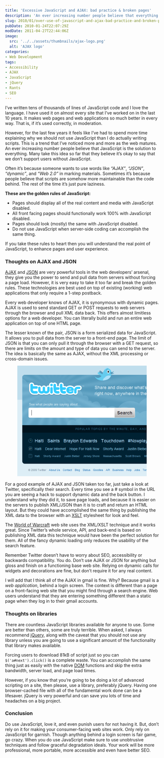 ```yaml
---
title: 'Excessive JavaScript and AJAX: bad practice & broken pages'
description: 'An ever increasing number people believe that everything on a web page should be built with JavaScript. Many take this idea so far that they believe it’s okay to say that they do not support users without JavaScript. I disagree. In this article I present my thoughts on the trend of over-reliance on JavaScript.'
slug: 2010/01/over-use-of-javascript-and-ajax-bad-practice-and-broken-pages
pubDate: 2010-01-24T22:07:29Z
modDate: 2011-04-27T22:44:06Z
image:
  src: '../../assets/thumbnails/ajax-logo.png'
  alt: 'AJAX logo'
categories:
- Web Development
tags:
- Accessibility
- AJAX
- JavaScript
- jQuery
- Rants
- SEO
---
```


I’ve written tens of thousands of lines of JavaScript code and I love the language. I have used it on almost every site that I’ve worked on in the last 10 years. It makes web pages and web applications so much better in every way. That is, if it’s used correctly, in moderation.

However, for the last few years it feels like I’ve had to spend more time explaining why we should not use JavaScript than I do actually writing scripts. This is a trend that I’ve noticed more and more as the web matures. An ever increasing number people believe that JavaScript is the solution to everything. Many take this idea so far that they believe it’s okay to say that we don’t support users without JavaScript.

<!-- more -->

Often it’s because someone wants to use words like *“AJAX”*, *“JSON”*, *“dynamic”*, and *“Web 2.0”* in marking materials. Sometimes it’s because people believe that scripts are somehow more maintainable than the code behind. The rest of the time it’s just pure laziness.

**These are the golden rules of JavaScript:**

 * Pages should display all of the real content and media with JavaScript disabled.
 * All front facing pages should functionally work 100% with JavaScript disabled.
 * Pages should look (mostly) the same with JavaScript disabled.
 * Do not use JavaScript when server-side coding can accomplish the same thing.

If you take these rules to heart then you will understand the real point of JavaScript, to enhance pages and user experience.

### Thoughts on AJAX and JSON

[AJAX](https://en.wikipedia.org/wiki/Ajax_%28programming%29) and [JSON](https://en.wikipedia.org/wiki/JSON) are very powerful tools in the web developers’ arsenal, they give you the power to send and pull data from servers without forcing a page load. However, it is very easy to take it too far and break the golden rules. These technologies are best used on top of existing (working) web applications that only require a 1-step postback.

Every web developer knows of AJAX, it is synonymous with dynamic pages. AJAX is used to send standard GET or POST requests to web servers through the browser and pull XML data back. This offers almost limitless options for a web developer. You can literally build and run an entire web application on top of one HTML page.

The lesser known of the pair, JSON is a form serialized data for JavaScript. It allows you to pull data from the server to a front-end page. The limit of JSON is that you can only pull it through the browser with a GET request, so there are limits on the amount and type of data you can send to the server. The idea is basically the same as AJAX, without the XML processing or cross-domain issues.

<figure>

![Screenshot of the Twitter home page](../../assets/postimages/twitter-screenshot.png)

</figure>

For a good example of AJAX and JSON taken too far, just take a look at Twitter, specifically their search. Every time you see a # symbol in the URL you are seeing a hack to support dynamic data and the back button. I understand why they did it, to save page loads, and because it is easier on the servers to publish XML/JSON than it is to craft and return an HTML layout. But they could have accomplished the same thing by publishing the XML data to the browser with an [XSLT](https://en.wikipedia.org/wiki/XSLT) stylesheet for look and feel.

The [World of Warcraft](http://www.worldofwarcraft.com/) web site uses the XML/XSLT technique and it works great. Since Twitter’s whole service, API, and back-end is based on publishing XML data this technique would have been the perfect solution for them. All of the fancy dynamic loading only reduces the usability of the search feature.

Remember Twitter doesn’t have to worry about SEO, accessibility or backwards compatibility. You do. Don’t use AJAX or JSON for anything but gloss and finish on a functioning base web site. Relying on dynamic calls for widgets and decorations are fine, but don’t require it for any real content.

I will add that I think all of the AJAX in gmail is fine. Why? Because gmail is a *web application*, behind a login screen. The context is different than a page on a front-facing web site that you might find through a search engine. Web users understand that they are entering something different than a static page when they log in to their gmail accounts.

### Thoughts on libraries

There are countless JavaScript libraries available for anyone to use. Some are better than others, some are truly terrible. When asked, I always recommend [jQuery](http://jquery.com/), along with the caveat that you should not use any library unless you are going to use a significant amount of the functionality that library makes available.

Forcing users to download 81kB of script just so you can `$('a#next').click()` is a complete waste. You can accomplish the same thing just as easily with the native [DOM](https://en.wikipedia.org/wiki/Document_Object_Model) functions and skip the extra bandwidth, server load, and page load times.

However, if you know that you’re going to be doing a lot of advanced scripting on a site, then please, use a library, preferably jQuery. Having one browser-cached file with all of the fundamental work done can be a lifesaver. jQuery is very powerful and can save you lots of time and headaches on a big project.

### Conclusion

Do use JavaScript, love it, and even punish users for not having it. But, don’t rely on it for making your consumer-facing web sites work. Only rely on JavaScript for garnish. Though anything behind a login screen is fair game, go crazy. When you do use JavaScript make sure to use unobtrusive techniques and follow graceful degradation ideals. Your work will be more professional, more portable, more accessible and even have better SEO.
